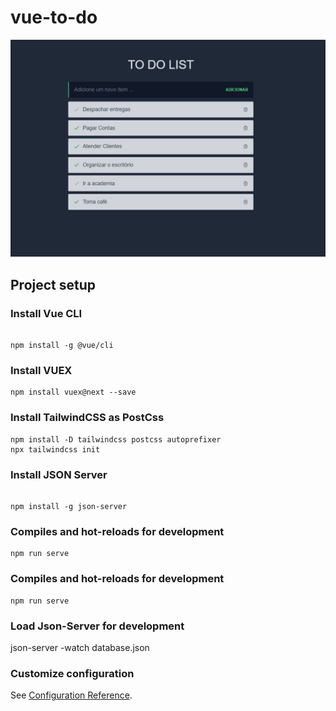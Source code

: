 # vue-to-do

![alt text](https://github.com/noziXsHooter/vue-to-do/blob/master/src/assets/img/fronttodo.JPG?raw=true)

## Project setup

### Install Vue CLI
```

npm install -g @vue/cli
```

### Install VUEX
```
npm install vuex@next --save
```

### Install TailwindCSS as PostCss
```
npm install -D tailwindcss postcss autoprefixer
npx tailwindcss init
```

### Install JSON Server
```

npm install -g json-server
```

### Compiles and hot-reloads for development
```
npm run serve
```

### Compiles and hot-reloads for development
```
npm run serve
```
### Load Json-Server for development
json-server -watch database.json

### Customize configuration
See [Configuration Reference](https://cli.vuejs.org/config/).
